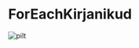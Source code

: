 # ForEachKirjanikud
![pilt](https://user-images.githubusercontent.com/118337188/218453023-3f8b600d-69d2-4791-804d-bb4bcd7ba721.png)
